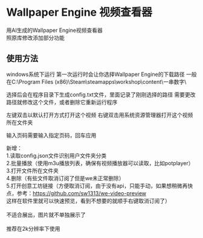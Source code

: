 # Wallpaper Engine 视频查看器
用AI生成的Wallpaper Engine视频查看器</br>
照原库修改添加部分功能

## 使用方法
windows系统下运行
第一次运行时会让你选择Wallpaper Engine的下载路径
一般在C:\Program Files (x86)\Steam\steamapps\workshop\content\一串数字\

选择后会在程序目录下生成config.txt文件，里面记录了刚刚选择的路径
需要更改路径就修改这个文件，或者删除它重新运行程序

左键双击以默认打开方式打开这个视频
右键双击用系统资源管理器打开这个视频所在文件夹

输入页码需要输入指定页码，回车应用

新增：</br>
1.读取config.json文件识别用户文件夹分类</br>
2.批量播放（使用m3u播放列表，确保有视频播放器可以读取，比如potplayer）</br>
3.打开文件所在文件夹</br>
4.删除（有些文件取消订阅了但是we未正常删除）</br>
5.打开创意工坊链接（方便取消订阅，由于没有api，只能手动，如果想稍微再快点，参考：https://github.com/sw1313/we-video-preview</br>
这样在软件里就可以快速预览，看到不想要的就顺手右键取消订阅了）</br>
</br>
不适合展出，图片就不单独展示了</br>
</br>
推荐在2k分辨率下使用</br>
